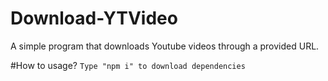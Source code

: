 # Download-YTVideo
A simple program that downloads Youtube videos through a provided URL.

#How to usage?
`Type "npm i" to download dependencies`
